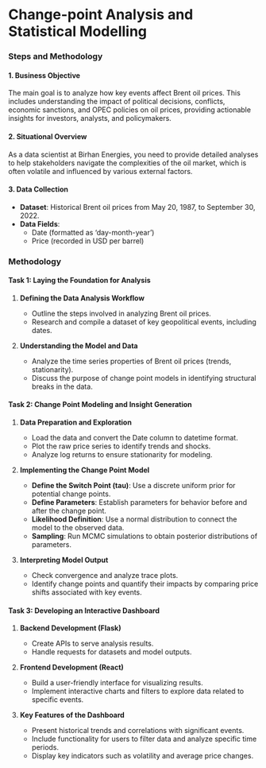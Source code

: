 # Change-point Analysis and Statistical Modelling
### Steps and Methodology

#### 1. Business Objective
The main goal is to analyze how key events affect Brent oil prices. This includes understanding the impact of political decisions, conflicts, economic sanctions, and OPEC policies on oil prices, providing actionable insights for investors, analysts, and policymakers.

#### 2. Situational Overview
As a data scientist at Birhan Energies, you need to provide detailed analyses to help stakeholders navigate the complexities of the oil market, which is often volatile and influenced by various external factors.

#### 3. Data Collection
- **Dataset**: Historical Brent oil prices from May 20, 1987, to September 30, 2022.
- **Data Fields**: 
  - Date (formatted as ‘day-month-year’)
  - Price (recorded in USD per barrel)

### Methodology

#### Task 1: Laying the Foundation for Analysis

1. **Defining the Data Analysis Workflow**
   - Outline the steps involved in analyzing Brent oil prices.
   - Research and compile a dataset of key geopolitical events, including dates.

2. **Understanding the Model and Data**
   - Analyze the time series properties of Brent oil prices (trends, stationarity).
   - Discuss the purpose of change point models in identifying structural breaks in the data.

#### Task 2: Change Point Modeling and Insight Generation

1. **Data Preparation and Exploration**
   - Load the data and convert the Date column to datetime format.
   - Plot the raw price series to identify trends and shocks.
   - Analyze log returns to ensure stationarity for modeling.

2. **Implementing the Change Point Model**
   - **Define the Switch Point (tau)**: Use a discrete uniform prior for potential change points.
   - **Define Parameters**: Establish parameters for behavior before and after the change point.
   - **Likelihood Definition**: Use a normal distribution to connect the model to the observed data.
   - **Sampling**: Run MCMC simulations to obtain posterior distributions of parameters.

3. **Interpreting Model Output**
   - Check convergence and analyze trace plots.
   - Identify change points and quantify their impacts by comparing price shifts associated with key events.

#### Task 3: Developing an Interactive Dashboard

1. **Backend Development (Flask)**
   - Create APIs to serve analysis results.
   - Handle requests for datasets and model outputs.

2. **Frontend Development (React)**
   - Build a user-friendly interface for visualizing results.
   - Implement interactive charts and filters to explore data related to specific events.

3. **Key Features of the Dashboard**
   - Present historical trends and correlations with significant events.
   - Include functionality for users to filter data and analyze specific time periods.
   - Display key indicators such as volatility and average price changes.

